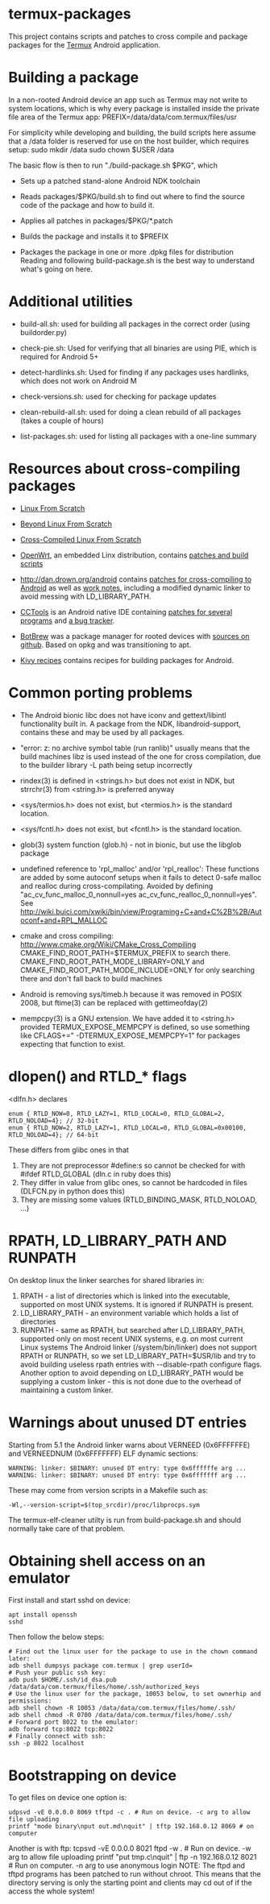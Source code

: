 termux-packages
===============
This project contains scripts and patches to cross compile and package packages for
the [Termux](http://termux.com/) Android application.


Building a package
==================
In a non-rooted Android device an app such as Termux may not write to system locations,
which is why every package is installed inside the private file area of the Termux app:
	PREFIX=/data/data/com.termux/files/usr

For simplicity while developing and building, the build scripts here assume that a /data
folder is reserved for use on the host builder, which requires setup:
	sudo mkdir /data
	sudo chown $USER /data

The basic flow is then to run "./build-package.sh $PKG", which
- Sets up a patched stand-alone Android NDK toolchain

* Reads packages/$PKG/build.sh to find out where to find the source code of the  package and how to build it.

* Applies all patches in packages/$PKG/\*.patch

* Builds the package and installs it to $PREFIX

* Packages the package in one or more .dpkg files for distribution
Reading and following build-package.sh is the best way to understand what's going on here.


Additional utilities
====================
* build-all.sh: used for building all packages in the correct order (using buildorder.py)

* check-pie.sh: Used for verifying that all binaries are using PIE, which is required for Android 5+

* detect-hardlinks.sh: Used for finding if any packages uses hardlinks, which does not work on Android M

* check-versions.sh: used for checking for package updates

* clean-rebuild-all.sh: used for doing a clean rebuild of all packages (takes a couple of hours)
	
* list-packages.sh: used for listing all packages with a one-line summary


Resources about cross-compiling packages
========================================
* [Linux From Scratch](http://www.linuxfromscratch.org/blfs/view/svn/index.html)

* [Beyond Linux From Scratch](http://www.linuxfromscratch.org/blfs/view/svn/)

* [Cross-Compiled Linux From Scratch](http://cross-lfs.org/view/svn/x86_64-64/)

* [OpenWrt](https://openwrt.org/), an embedded Linx distribution, contains [patches and build scripts](https://dev.openwrt.org/browser/packages)

* http://dan.drown.org/android contains [patches for cross-compiling to Android](http://dan.drown.org/android/src/) as well as [work notes](http://dan.drown.org/android/worknotes.html), including a modified dynamic linker to avoid messing with LD_LIBRARY_PATH.

* [CCTools](http://cctools.info/index.php?title=Main_Page) is an Android native IDE containing [patches for several programs](https://code.google.com/p/cctools/source/browse/#svn%2Ftrunk%2Fcctools-repo%2Fpatches) and [a bug tracker](https://code.google.com/p/cctools/issues/list).

* [BotBrew](http://botbrew.com/) was a package manager for rooted devices with [sources on github](https://github.com/jyio/botbrew). Based on opkg and was transitioning to apt.

* [Kivy recipes](https://github.com/kivy/python-for-android/tree/master/recipes) contains recipes for building packages for Android.


Common porting problems
=======================
* The Android bionic libc does not have iconv and gettext/libintl functionality built in. A package from the NDK, libandroid-support,
contains these and may be used by all packages.

* "error: z: no archive symbol table (run ranlib)" usually means that the build machines libz is used instead of the one for cross compilation, due to the builder library -L path being setup incorrectly

* rindex(3) is defined in &lt;strings.h&gt; but does not exist in NDK, but strrchr(3) from &lt;string.h&gt; is preferred anyway

* &lt;sys/termios.h&gt; does not exist, but &lt;termios.h&gt; is the standard location.

* &lt;sys/fcntl.h&gt; does not exist, but &lt;fcntl.h&gt; is the standard location.

* glob(3) system function (glob.h) - not in bionic, but use the libglob package

* undefined reference to 'rpl_malloc' and/or 'rpl_realloc': These functions are added by some autoconf setups
  when it fails to detect 0-safe malloc and realloc during cross-compilating. Avoided by defining
  "ac_cv_func_malloc_0_nonnull=yes ac_cv_func_realloc_0_nonnull=yes".
  See http://wiki.buici.com/xwiki/bin/view/Programing+C+and+C%2B%2B/Autoconf+and+RPL_MALLOC

* cmake and cross compiling: http://www.cmake.org/Wiki/CMake_Cross_Compiling
  CMAKE_FIND_ROOT_PATH=$TERMUX_PREFIX to search there.
  CMAKE_FIND_ROOT_PATH_MODE_LIBRARY=ONLY and
  CMAKE_FIND_ROOT_PATH_MODE_INCLUDE=ONLY
  for only searching there and don't fall back to build machines

* Android is removing sys/timeb.h because it was removed in POSIX 2008, but ftime(3) can be replaced with gettimeofday(2)

* mempcpy(3) is a GNU extension. We have added it to &lt;string.h&gt; provided TERMUX_EXPOSE_MEMPCPY is defined,
  so use something like CFLAGS+=" -DTERMUX_EXPOSE_MEMPCPY=1" for packages expecting that function to exist.


dlopen() and RTLD&#95;&#42; flags
=================================
&lt;dlfn.h&gt; declares

    enum { RTLD_NOW=0, RTLD_LAZY=1, RTLD_LOCAL=0, RTLD_GLOBAL=2,       RTLD_NOLOAD=4}; // 32-bit
    enum { RTLD_NOW=2, RTLD_LAZY=1, RTLD_LOCAL=0, RTLD_GLOBAL=0x00100, RTLD_NOLOAD=4}; // 64-bit

These differs from glibc ones in that

1. They are not preprocessor #define:s so cannot be checked for with #ifdef RTLD_GLOBAL (dln.c in ruby does this)
2. They differ in value from glibc ones, so cannot be hardcoded in files (DLFCN.py in python does this)
3. They are missing some values (RTLD_BINDING_MASK, RTLD_NOLOAD, ...)


RPATH, LD_LIBRARY_PATH AND RUNPATH
==================================
On desktop linux the linker searches for shared libraries in:
1. RPATH - a list of directories which is linked into the executable, supported on most UNIX systems. It is ignored if RUNPATH is present.
2. LD_LIBRARY_PATH - an environment variable which holds a list of directories
3. RUNPATH - same as RPATH, but searched after LD_LIBRARY_PATH, supported only on most recent UNIX systems, e.g. on most current Linux systems
The Android linker (/system/bin/linker) does not support RPATH or RUNPATH, so we set LD_LIBRARY_PATH=$USR/lib and try to avoid building
useless rpath entries with --disable-rpath configure flags.
Another option to avoid depending on LD_LIBRARY_PATH would be supplying a custom linker - this is not done due to the overhead of maintaining a custom linker.


Warnings about unused DT entries
================================
Starting from 5.1 the Android linker warns about VERNEED (0x6FFFFFFE) and VERNEEDNUM (0x6FFFFFFF) ELF dynamic sections:

    WARNING: linker: $BINARY: unused DT entry: type 0x6ffffffe arg ...
    WARNING: linker: $BINARY: unused DT entry: type 0x6fffffff arg ...
These may come from version scripts in a Makefile such as:

    -Wl,--version-script=$(top_srcdir)/proc/libprocps.sym
The termux-elf-cleaner utilty is run from build-package.sh and should normally take care of that problem.

Obtaining shell access on an emulator
=====================================
First install and start sshd on device:

    apt install openssh
    sshd
Then follow the below steps:

    # Find out the linux user for the package to use in the chown command later:
    adb shell dumpsys package com.termux | grep userId=
    # Push your public ssh key:
    adb push $HOME/.ssh/id_dsa.pub /data/data/com.termux/files/home/.ssh/authorized_keys
    # Use the linux user for the package, 10053 below, to set ownerhip and permissions:
    adb shell chown -R 10053 /data/data/com.termux/files/home/.ssh/
    adb shell chmod -R 0700 /data/data/com.termux/files/home/.ssh/
    # Forward port 8022 to the emulator:
    adb forward tcp:8022 tcp:8022
    # Finally connect with ssh:
    ssh -p 8022 localhost

Bootstrapping on device
=======================
To get files on device one option is:

    udpsvd -vE 0.0.0.0 8069 tftpd -c . # Run on device. -c arg to allow file uploading
    printf "mode binary\nput out.md\nquit" | tftp 192.168.0.12 8069 # on computer
Another is with ftp:
    tcpsvd -vE 0.0.0.0 8021 ftpd -w . # Run on device. -w arg to allow file uploading
    printf "put tmp.c\nquit" | ftp -n 192.168.0.12 8021 # Run on computer. -n arg to use anonymous login
NOTE: The ftpd and tftpd programs has been patched to run without chroot. This means that the directory serving is only the starting point and clients may cd out of if the access the whole system!
